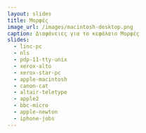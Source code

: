 ```yaml
---
layout: slides
title: Μορφές 
image_url: /images/macintosh-desktop.png
caption: Διαφάνειες για το κεφάλαιο Μορφές 
slides:
  - linc-pc
  - nls
  - pdp-11-tty-unix
  - xerox-alto
  - xerox-star-pc
  - apple-macintosh
  - canon-cat
  - altair-teletype
  - apple2
  - bbc-micro
  - apple-newton
  - iphone-jobs
---
```


